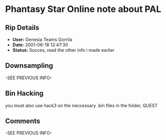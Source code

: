 # Phantasy Star Online note about PAL

## Rip Details

- **User:** Genesia Teams Gorrila
- **Date:** 2001-06-18 12:47:30
- **Status:** Succes, read the other info i made earlier

## Downsampling

-SEE PREVIOUS INFO-

## Bin Hacking

you must also use hack3 on the neccessary .bin files in the folder, QUEST

## Comments

-SEE PREVIOUS INFO-

